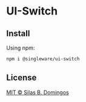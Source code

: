 # UI-Switch

## Install

Using npm:

```sh
npm i @singleware/ui-switch
```

## License

[MIT &copy; Silas B. Domingos](https://balmante.eti.br)
